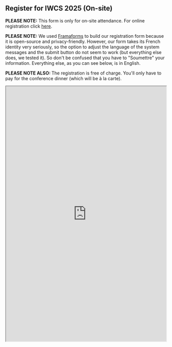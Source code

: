 <h2>Register for IWCS 2025 (On-site)</h2>

<p><strong>PLEASE NOTE:</strong> This form is only for on-site attendance. For online registration click <a href="https://iwcs2025.github.io/online_registration">here</a>.

<p><strong>PLEASE NOTE:</strong> We used <a href="https://framaforms.org/" target="_blank" rel="noopener noreferrer">Framaforms</a> to build our registration form because it is open-source and privacy-friendly. However, our form takes its French identity very seriously, so the option to adjust the language of the system messages and the submit button do not seem to work (but everything else does, we tested it). So don't be confused that you have to "Soumettre" your information. Everything else, as you can see below, is in English.</p>

<p><strong>PLEASE NOTE ALSO: </strong> The registration is free of charge. You'll only have to pay for the conference dinner (which will be à la carte).</p>

<iframe src="https://framaforms.org/iwcs-2025-registration-1753714980" width="100%" height="800" border="0"></iframe>
